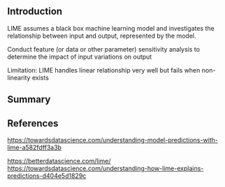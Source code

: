 ## Introduction


LIME assumes a black box machine learning model and investigates the relationship between input and output, represented by the model.

Conduct feature (or data or other parameter) sensitivity analysis to determine the impact of input variations on output

Limitation: LIME handles linear relationship very well but fails when non-linearity exists


## Summary



## References

https://towardsdatascience.com/understanding-model-predictions-with-lime-a582fdff3a3b

https://betterdatascience.com/lime/
https://towardsdatascience.com/understanding-how-lime-explains-predictions-d404e5d1829c
